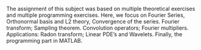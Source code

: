 The assignment of this subject was based on multiple theoretical exercises and multiple programming exercises. Here, we focus on Fourier Series,
Orthonormal basis and L2 theory, Convergence of the series. Fourier transform; Sampling theorem. Convolution operators; Fourier multipliers. 
Applications: Radon transform; Linear PDE’s and Wavelets. Finally, the programming part in MATLAB.
